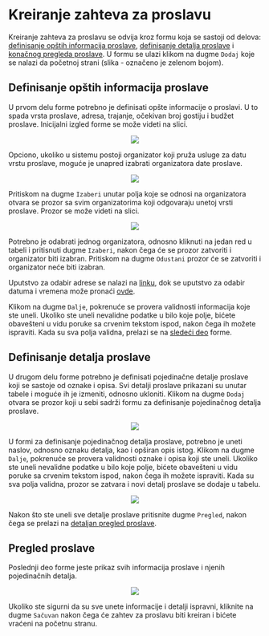 # Kreiranje zahteva za proslavu

Kreiranje zahteva za proslavu se odvija kroz formu koja se sastoji od delova: [definisanje opštih informacija proslave](#definisanje-opstih-informacija-o-proslavi), [definisanje detalja proslave](#definisanje-detalja-proslave) i [konačnog pregleda proslave](#pregled-proslave). U formu se ulazi klikom na dugme `Dodaj` koje se nalazi da početnoj strani (slika - označeno je zelenom bojom).

## Definisanje opštih informacija proslave

U prvom delu forme potrebno je definisati opšte informacije o proslavi. U to spada vrsta proslave, adresa, trajanje, očekivan broj gostiju i budžet proslave. Inicijalni izgled forme se može videti na slici.
<p align="center">
  <img src="/celebration_request_info.png">
</p>

Opciono, ukoliko u sistemu postoji organizator koji pruža usluge za datu vrstu proslave, moguće je unapred izabrati organizatora date proslave.
<p align="center">
  <img src="/celebration_request_info_org.png">
</p>

Pritiskom na dugme `Izaberi` unutar polja koje se odnosi na organizatora otvara se prozor sa svim organizatorima koji odgovaraju unetoj vrsti proslave. Prozor se može videti na slici.
<p align="center">
  <img src="/choose_organizer.png">
</p>

Potrebno je odabrati jednog organizatora, odnosno kliknuti na jedan red u tabeli i pritisnuti dugme `Izaberi`, nakon čega će se prozor zatvoriti i organizator biti izabran. Pritiskom na dugme `Odustani` prozor će se zatvoriti i organizator neće biti izabran.
<br />

Uputstvo za odabir adrese se nalazi na [linku](./additional.md#odabir-adrese), dok se uputstvo za odabir datuma i vremena može pronaći [ovde](./additional.md#odabir-datuma).
<br />

Klikom na dugme `Dalje`, pokrenuće se provera validnosti informacija koje ste uneli. Ukoliko ste uneli nevalidne podatke u bilo koje polje, bićete obavešteni u vidu poruke sa crvenim tekstom ispod, nakon čega ih možete ispraviti. Kada su sva polja validna, prelazi se na [sledeći deo](#definisanje-detalja-proslave) forme.

## Definisanje detalja proslave

U drugom delu forme potrebno je definisati pojedinačne detalje proslave koji se sastoje od oznake i opisa. Svi detalji proslave prikazani su unutar tabele i moguće ih je izmeniti, odnosno ukloniti. Klikom na dugme `Dodaj` otvara se prozor koji u sebi sadrži formu za definisanje pojedinačnog detalja proslave.
<p align="center">
  <img src="/celebration_details.png">
</p>

U formi za definisanje pojedinačnog detalja proslave, potrebno je uneti naslov, odnosno oznaku detalja, kao i opširan opis istog. Klikom na dugme `Dalje`, pokrenuće se provera validnosti oznake i opisa koji ste uneli. Ukoliko ste uneli nevalidne podatke u bilo koje polje, bićete obavešteni u vidu poruke sa crvenim tekstom ispod, nakon čega ih možete ispraviti. Kada su sva polja validna, prozor se zatvara i novi detalj proslave se dodaje u tabelu.
<p align="center">
  <img src="/celebration_detail.png">
</p>

Nakon što ste uneli sve detalje proslave pritisnite dugme `Pregled`, nakon čega se prelazi na [detaljan pregled proslave](#pregled-proslave).

## Pregled proslave

Poslednji deo forme jeste prikaz svih informacija proslave i njenih pojedinačnih detalja.
<p align="center">
  <img src="/celebration_request_preview.png">
</p>

Ukoliko ste sigurni da su sve unete informacije i detalji ispravni, kliknite na dugme `Sačuvan` nakon čega će zahtev za proslavu biti kreiran i bićete vraćeni na početnu stranu.